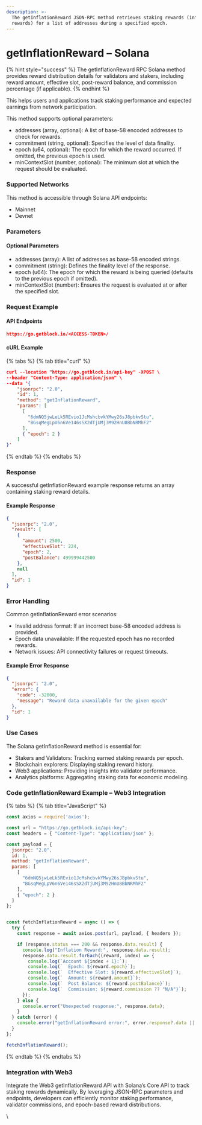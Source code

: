 ```yaml
---
description: >-
  The getInflationReward JSON-RPC method retrieves staking rewards (inflation
  rewards) for a list of addresses during a specified epoch.
---
```


# getInflationReward – Solana

{% hint style="success" %}
The getInflationReward RPC Solana method provides reward distribution details for validators and stakers, including reward amount, effective slot, post-reward balance, and commission percentage (if applicable).&#x20;
{% endhint %}

This helps users and applications track staking performance and expected earnings from network participation.

This method supports optional parameters:

* addresses (array, optional): A list of base-58 encoded addresses to check for rewards.
* commitment (string, optional): Specifies the level of data finality.
* epoch (u64, optional): The epoch for which the reward occurred. If omitted, the previous epoch is used.
* minContextSlot (number, optional): The minimum slot at which the request should be evaluated.

### Supported Networks

This method is accessible through Solana API endpoints:

* Mainnet
* Devnet

### Parameters

#### Optional Parameters

* addresses (array): A list of addresses as base-58 encoded strings.
* commitment (string): Defines the finality level of the response.
* epoch (u64): The epoch for which the reward is being queried (defaults to the previous epoch if omitted).
* minContextSlot (number): Ensures the request is evaluated at or after the specified slot.

### Request Example

#### API Endpoints

```json
https://go.getblock.io/<ACCESS-TOKEN>/
```

#### cURL Example

{% tabs %}
{% tab title="curl" %}
```json
curl --location "https://go.getblock.io/api-key" -XPOST \
--header "Content-Type: application/json" \
--data '{
    "jsonrpc": "2.0",
    "id": 1,
    "method": "getInflationReward",
    "params": [
      [
        "6dmNQ5jwLeLk5REvio1JcMshcbvkYMwy26sJ8pbkvStu",
        "BGsqMegLpV6n6Ve146sSX2dTjUMj3M92HnU8BbNRMhF2"
      ],
      { "epoch": 2 }
    ]
}'

```
{% endtab %}
{% endtabs %}

### Response

A successful getInflationReward example response returns an array containing staking reward details.

#### Example Response

```json
{
  "jsonrpc": "2.0",
  "result": [
    {
      "amount": 2500,
      "effectiveSlot": 224,
      "epoch": 2,
      "postBalance": 499999442500
    },
    null
  ],
  "id": 1
}
```

### Error Handling

Common getInflationReward error scenarios:

* Invalid address format: If an incorrect base-58 encoded address is provided.
* Epoch data unavailable: If the requested epoch has no recorded rewards.
* Network issues: API connectivity failures or request timeouts.

#### Example Error Response

```json
{
  "jsonrpc": "2.0",
  "error": {
    "code": -32000,
    "message": "Reward data unavailable for the given epoch"
  },
  "id": 1
}
```

### Use Cases

The Solana getInflationReward method is essential for:

* Stakers and Validators: Tracking earned staking rewards per epoch.
* Blockchain explorers: Displaying staking reward history.
* Web3 applications: Providing insights into validator performance.
* Analytics platforms: Aggregating staking data for economic modeling.

### Code getInflationReward Example – Web3 Integration

{% tabs %}
{% tab title="JavaScript" %}
```javascript
const axios = require('axios');

const url = "https://go.getblock.io/api-key"; 
const headers = { "Content-Type": "application/json" };

const payload = {
  jsonrpc: "2.0",
  id: 1,
  method: "getInflationReward",
  params: [
    [
      "6dmNQ5jwLeLk5REvio1JcMshcbvkYMwy26sJ8pbkvStu",
      "BGsqMegLpV6n6Ve146sSX2dTjUMj3M92HnU8BbNRMhF2"
    ],
    { "epoch": 2 }
  ]
};


const fetchInflationReward = async () => {
  try {
    const response = await axios.post(url, payload, { headers });

    if (response.status === 200 && response.data.result) {
      console.log("Inflation Reward:", response.data.result);
      response.data.result.forEach((reward, index) => {
        console.log(`Account ${index + 1}:`);
        console.log(`  Epoch: ${reward.epoch}`);
        console.log(`  Effective Slot: ${reward.effectiveSlot}`);
        console.log(`  Amount: ${reward.amount}`);
        console.log(`  Post Balance: ${reward.postBalance}`);
        console.log(`  Commission: ${reward.commission ?? "N/A"}`);
      });
    } else {
      console.error("Unexpected response:", response.data);
    }
  } catch (error) {
    console.error("getInflationReward error:", error.response?.data || error.message);
  }
};

fetchInflationReward();

```
{% endtab %}
{% endtabs %}

### Integration with Web3

Integrate the Web3 getInflationReward API with Solana’s Core API to track staking rewards dynamically. By leveraging JSON-RPC parameters and endpoints, developers can efficiently monitor staking performance, validator commissions, and epoch-based reward distributions.

\
